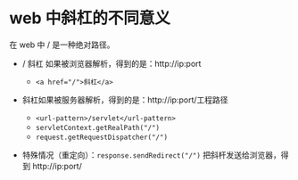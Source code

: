 # web 中斜杠的不同意义

在 web 中 / 是一种绝对路径。

* / 斜杠 如果被浏览器解析，得到的是：http://ip:port
  * `<a href="/">斜杠</a>`

* 斜杠如果被服务器解析，得到的是：http://ip:port/工程路径
  * `<url-pattern>/servlet</url-pattern>`
  * `servletContext.getRealPath("/")`
  * `request.getRequestDispatcher("/")`
* 特殊情况（重定向）：`response.sendRedirect("/")` 把斜杆发送给浏览器，得到 http://ip:port/

